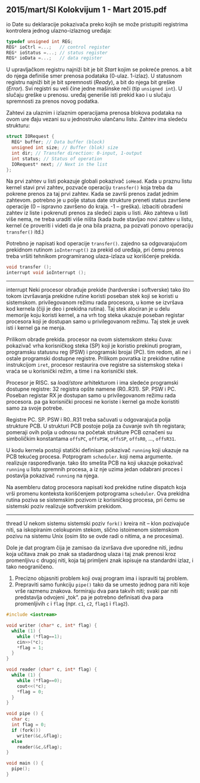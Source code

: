 2015/mart/SI Kolokvijum 1 - Mart 2015.pdf
--------------------------------------------------------------------------------
io
Date su deklaracije pokazivača preko kojih se može pristupiti registrima kontrolera jednog ulazno-izlaznog uređaja:
```cpp
typedef unsigned int REG;
REG* ioCtrl =...;   // control register
REG* ioStatus =...; // status register
REG* ioData =...;   // data register
```
U upravljačkom registru najniži bit je bit *Start* kojim se pokreće prenos. a bit do njega definiše smer prenosa podataka (0-ulaz. 1-izlaz). U statusnom registru najniži bit je bit spremnosti (*Ready*), a bit do njega bit greške (*Error*). Svi registri su veli
čine jedne mašinske reči (tip `unsigned int`). U slučaju greške u prenosu. uređaj generiše isti prekid kao i u
slučaju spremnosti za prenos novog podatka.

Zahtevi za ulaznim i izlaznim operacijama prenosa blokova podataka na ovom ure
đaju vezani su u jednostruko ulančanu listu. Zahtev ima sledeću strukturu:
```cpp
struct IORequest {
  REG* buffer; // Data buffer (block)
  unsigned int size; // Buffer (blok) size
  int dir; // Transfer direction: 0-input, 1-output
  int status; // Status of operation
  IORequest* next; // Next in the list
};
```
Na prvi zahtev u listi pokazuje globali pokazivač `ioHead`. Kada u praznu listu kernel stavi
prvi zahtev, pozvaće operaciju `transfer()` koja treba da pokrene prenos za taj prvi zahtev.
Kada se završi prenos zadat jednim zahtevom. potrebno je u polje status date strukture
preneti status završene operacije (0 –  ispravno završeno do kraja. -1 –  greška). izbaciti
obrađeni zahtev iz liste i pokrenuti prenos za sledeći zapis u listi. Ako zahteva u listi više
nema, ne treba uraditi više ništa (kada bude stavljao novi zahtev u listu, kernel
će proveriti i videti da je ona bila prazna, pa pozvati ponovo operaciju `transfer()` itd.)

Potrebno je napisati kod operacije `transfer()`. zajedno sa odgovarajućom prekidnom
rutinom `ioInterrupt()` za prekid od uređaja, pri čemu prenos treba vršiti tehnikom
programiranog ulaza-izlaza uz korišćenje prekida.
```cpp
void transfer ();
interrupt void ioInterrupt ();
```

--------------------------------------------------------------------------------
interrupt
Neki procesor obrađuje prekide (hardverske i softverske) tako što tokom izvršavanja prekidne
rutine koristi poseban stek koji se koristi u sistemskom. privilegovanom režimu rada
procesora, u kome se izvršava kod kernela (čiji je deo i prekidna rutina). Taj stek alociran je
u delu memorije koju koristi kernel, a na vrh tog steka ukazuje poseban registar procesora koji
je dostupan samo u privilegovanom režimu. Taj stek je uvek isti i kernel ga ne menja.

Prilikom obrade prekida. procesor na ovom sistemskom steku čuva: pokazivač vrha
korisničkog steka (SP) koji je koristio prekinuti program, programsku statusnu reg (PSW) i
programski brojai (PC). tim redom, ali *ne* i ostale programski dostupne registre. Prilikom
povratka iz prekidne rutine instrukcijom `iret`, procesor restaurira ove registre sa sistemskog
steka i vraća se u korisnički režim, a time i na korisnički stek.

Procesor je RISC. sa *load/store* arhitekturom i ima sledeće programski dostupne registre: 32
registra opšte namene (R0..R31). SP. PSW i PC. Poseban registar RX je dostupan samo u
privilegovanom režimu rada procesora. pa ga korisnički procesi ne koriste i kernel ga može
koristiti samo za svoje potrebe.

Registre PC. SP. PSW i R0..R31 treba sačuvati u odgovarajuća polja strukture PCB. U
strukturi PCB postoje polja za čuvanje svih tih registara; pomeraji ovih polja u odnosu na
početak strukture PCB označeni su simboličkim konstantama `offsPC`, `offsPSW`, `offsSP`,
`offsR0`, ..., `offsR31`.

U kodu kernela postoji statički definisan pokazivač `running` koji ukazuje na PCB tekućeg
procesa. Potprogram `scheduler`. koji nema argumente. realizuje raspoređivanje. tako što
smešta PCB na koji ukazuje pokazivač `running` u listu spremnih procesa, a iz nje uzima jedan
odabrani proces i postavlja pokazivač `running` na njega.

Na asembleru datog procesora napisati kod prekidne rutine dispatch koja vrši promenu
konteksta korišćenjem potprograma `scheduler`. Ova prekidna rutina poziva se sistemskim
pozivom iz korisničkog procesa, pri čemu se sistemski poziv realizuje softverskim prekidom.

--------------------------------------------------------------------------------
thread
U nekom sistemu sistemski poziv `fork()` kreira nit –  klon pozivajuće niti, sa iskopiranim
celokupnim stekom, slično istoimenom sistemskom pozivu na sistemu Unix (osim što se ovde
radi o nitima, a ne procesima).

Dole je dat program čija je zamisao da izvršava dve uporedne niti, jednu koja učitava znak po
znak sa stadardnog ulaza i taj znak prenosi kroz promenljivu c drugoj niti, koja taj primljeni
znak ispisuje na standardni izlaz, i tako neograničeno.

1. Precizno objasniti problem koji ovaj program ima i ispraviti taj problem.
2. Prepraviti samo funkciju `pipe()` tako da se umesto jednog para niti koje vrše razmenu
znakova. formiraju dva para takvih niti; svaki par niti predstavlja odvojeni „tok“. pa je
potrebno definisati dva para promenljivih `c` i `flag` (npr. `c1`, `c2`, `flag1` i `flag2`).

```cpp
#include <iostream>

void writer (char* c, int* flag) {
  while (1) {
    while (*flag==1);
    cin>>(*c);
    *flag = 1;
  }
}

void reader (char* c, int* flag) {
  while (1) {
    while (*flag==0);
    cout<<(*c);
    *flag = 0;
  }
}

void pipe () {
  char c;
  int flag = 0;
  if (fork())
    writer(&c,&flag);
  else
    reader(&c,&flag);
}

void main () {
  pipe();
}
```
